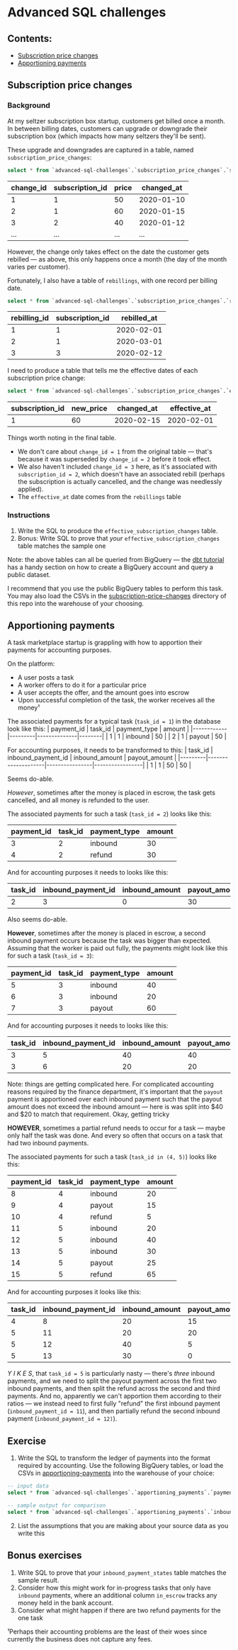 # Advanced SQL challenges


## Contents:
- [Subscription price changes](#subscription-price-changes)
- [Apportioning payments](#apportioning-payments)

## Subscription price changes

### Background

At my seltzer subscription box startup, customers get billed once a month. In between billing dates, customers can upgrade or downgrade their subscription box (which impacts how many seltzers they'll be sent).

These upgrade and downgrades are captured in a table, named `subscription_price_changes`:

```sql
select * from `advanced-sql-challenges`.`subscription_price_changes`.`subscription_price_changes`
```

| change_id | subscription_id | price | changed_at |
|-----------|-----------------|-------|------------|
| 1         | 1               | 50    | 2020-01-10 |
| 2         | 1               | 60    | 2020-01-15 |
| 3         | 2               | 40    | 2020-01-12 |
| ...       | ...             | ...   | ...        |

However, the change only takes effect on the date the customer gets rebilled — as above, this only happens once a month (the day of the month varies per customer).

Fortunately, I also have a table of `rebillings`, with one record per billing date.
```sql
select * from `advanced-sql-challenges`.`subscription_price_changes`.`rebillings`
```

| rebilling_id | subscription_id | rebilled_at |
|--------------|-----------------|-------------|
| 1            | 1               | 2020-02-01  |
| 2            | 1               | 2020-03-01  |
| 3            | 3               | 2020-02-12  |

I need to produce a table that tells me the effective dates of each subscription price change:

```sql
select * from `advanced-sql-challenges`.`subscription_price_changes`.`effective_subscription_changes`
```

| subscription_id | new_price | changed_at | effective_at |
|-----------------|-----------|------------|--------------|
| 1               | 60        | 2020-02-15 | 2020-02-01   |


Things worth noting in the final table.
- We don't care about `change_id = 1` from the original table — that's because it was superseded by `change_id = 2` before it took effect.
- We also haven't included `change_id = 3` here, as it's associated with `subscription_id = 2`, which doesn't have an associated rebill (perhaps the subscription is actually cancelled, and the change was needlessly applied).
- The `effective_at` date comes from the `rebillings` table


### Instructions

1. Write the SQL to produce the `effective_subscription_changes` table.
2. Bonus: Write SQL to prove that _your_ `effective_subscription_changes` table matches the sample one

Note: the above tables can all be queried from BigQuery — the [dbt tutorial](https://docs.getdbt.com/tutorial/setting-up#create-a-bigquery-project) has a handy section on how to create a BigQuery account and query a public dataset.

I recommend that you use the public BigQuery tables to perform this task. You may also load the CSVs in the [subscription-price-changes](/subscription-price-changes) directory of this repo into the warehouse of your choosing.

## Apportioning payments
A task marketplace startup is grappling with how to apportion their payments for accounting purposes.

On the platform:
- A user posts a task
- A worker offers to do it for a particular price
- A user accepts the offer, and the amount goes into escrow
- Upon successful completion of the task, the worker receives all the money¹

The associated payments for a typical task (`task_id = 1`) in the database look like this:
| payment_id | task_id | payment_type | amount |
|------------|---------|--------------|--------|
| 1          | 1       | inbound      | 50     |
| 2          | 1       | payout       | 50     |

For accounting purposes, it needs to be transformed to this:
| task_id | inbound_payment_id | inbound_amount | payout_amount   |
|---------|--------------------|----------------|-----------------|
| 1       | 1                  | 50             | 50              |

Seems do-able.

*However*, sometimes after the money is placed in escrow, the task gets cancelled, and all money is refunded to the user.

The associated payments for such a task (`task_id = 2`) looks like this:

| payment_id | task_id | payment_type | amount |
|------------|---------|--------------|--------|
| 3          | 2       | inbound      | 30     |
| 4          | 2       | refund       | 30     |

And for accounting purposes it needs to looks like this:

| task_id | inbound_payment_id | inbound_amount | payout_amount   | refund_amount |
|---------|--------------------|----------------|-----------------|---------------|
| 2       | 3                  | 0              | 30              | 30            |

Also seems do-able.

**However**, sometimes after the money is placed in escrow, a second inbound payment occurs because the task was bigger than expected. Assuming that the worker is paid out fully, the payments might look like this for such a task (`task_id = 3`):

| payment_id | task_id | payment_type | amount |
|------------|---------|--------------|--------|
| 5          | 3       | inbound      | 40     |
| 6          | 3       | inbound      | 20     |
| 7          | 3       | payout       | 60     |

And for accounting purposes it needs to looks like this:

| task_id | inbound_payment_id | inbound_amount | payout_amount   | refund_amount |
|---------|--------------------|----------------|-----------------|---------------|
| 3       | 5                  | 40             | 40              | 0             |
| 3       | 6                  | 20             | 20              | 0             |

Note: things are getting complicated here. For complicated accounting reasons required by the finance department, it's important that the `payout` payment is apportioned over each inbound payment such that the payout amount does not exceed the inbound amount — here is was split into $40 and $20 to match that requirement. Okay, getting tricky

**HOWEVER**, sometimes a partial refund needs to occur for a task — maybe only half the task was done. And every so often that occurs on a task that had two inbound payments.

The associated payments for such a task (`task_id in (4, 5)`) looks like this:

| payment_id | task_id | payment_type | amount |
|------------|---------|--------------|--------|
| 8          | 4       | inbound      | 20     |
| 9          | 4       | payout       | 15     |
| 10         | 4       | refund       | 5      |
| 11         | 5       | inbound      | 20     |
| 12         | 5       | inbound      | 40     |
| 13         | 5       | inbound      | 30     |
| 14         | 5       | payout       | 25     |
| 15         | 5       | refund       | 65     |


And for accounting purposes it looks like this:

| task_id | inbound_payment_id | inbound_amount | payout_amount   | refund_amount |
|---------|--------------------|----------------|-----------------|---------------|
| 4       | 8                  | 20             | 15              | 5             |
| 5       | 11                 | 20             | 20              | 0             |
| 5       | 12                 | 40             | 5               | 35            |
| 5       | 13                 | 30             | 0               | 30            |


_Y I K E S_, that `task_id = 5` is particularly nasty — there's _three_ inbound payments, and we need to split the payout payment across the first two inbound payments, and then split the refund across the second and third payments. And no, apparently we can't apportion them according to their ratios — we instead need to first fully "refund" the first inbound payment (`inbound_payment_id = 11`), and then partially refund the second inbound payment (`inbound_payment_id = 12)`).

## Exercise
1. Write the SQL to transform the ledger of payments into the format required by accounting. Use the following BigQuery tables, or load the CSVs in [apportioning-payments](/apportioning-payments) into the warehouse of your choice:
```sql
-- input data
select * from `advanced-sql-challenges`.`apportioning_payments`.`payments`

-- sample output for comparison
select * from `advanced-sql-challenges`.`apportioning_payments`.`inbound_payment_states`
```
2. List the assumptions that you are making about your source data as you write this

## Bonus exercises
1. Write SQL to prove that _your_ `inbound_payment_states` table matches the sample result.
2. Consider how this might work for in-progress tasks that only have `inbound` payments, where an additional column `in_escrow` tracks any money held in the bank account.
3. Consider what might happen if there are two refund payments for the one task


¹Perhaps their accounting problems are the least of their woes since currently the business does not capture any fees.
